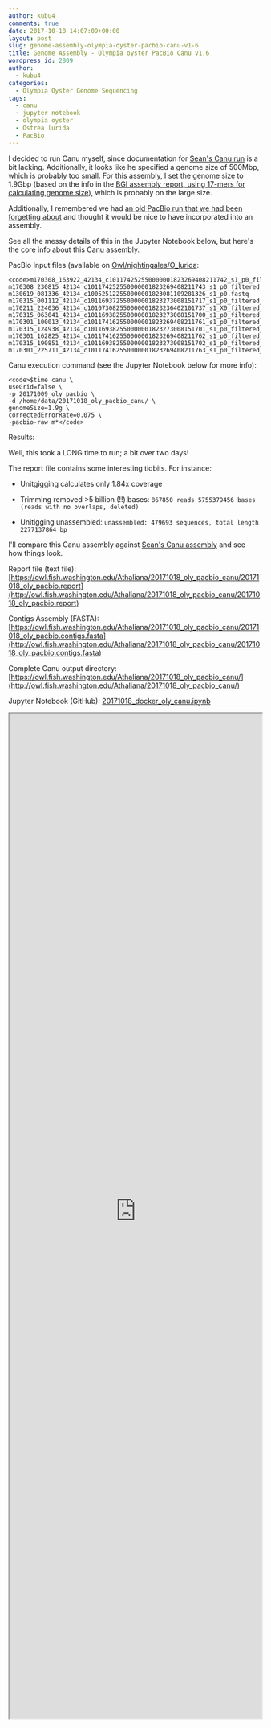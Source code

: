 ```yaml
---
author: kubu4
comments: true
date: 2017-10-18 14:07:09+00:00
layout: post
slug: genome-assembly-olympia-oyster-pacbio-canu-v1-6
title: Genome Assembly - Olympia oyster PacBio Canu v1.6
wordpress_id: 2809
author:
  - kubu4
categories:
  - Olympia Oyster Genome Sequencing
tags:
  - canu
  - jupyter notebook
  - olympia oyster
  - Ostrea lurida
  - PacBio
---
```


I decided to run Canu myself, since documentation for [Sean's Canu run](https://genefish.wordpress.com/2017/06/19/seans-notebook-canu-run-finished/) is a bit lacking. Additionally, it looks like he specified a genome size of 500Mbp, which is probably too small. For this assembly, I set the genome size to 1.9Gbp (based on the info in the [BGI assembly report, using 17-mers for calculating genome size](https://github.com/RobertsLab/project-olympia.oyster-genomic/blob/master/docs/20160512_F15FTSUSAT0327_genome_survey.pdf)), which is probably on the large size.

Additionally, I remembered we had [an old PacBio run that we had been forgetting about](https://robertslab.github.io/sams-notebook/2017/10/09/data-management-convert-oly-pacbio-h5-to-fastq.html) and thought it would be nice to have incorporated into an assembly.

See all the messy details of this in the Jupyter Notebook below, but here's the core info about this Canu assembly.

PacBio Input files (available on [Owl/nightingales/O_lurida](https://owl.fish.washington.edu/nightingales/O_lurida/):


    
    <code>m170308_163922_42134_c101174252550000001823269408211742_s1_p0_filtered_subreads.fastq.gz                                                               m170308_230815_42134_c101174252550000001823269408211743_s1_p0_filtered_subreads.fastq.gz
    m130619_081336_42134_c100525122550000001823081109281326_s1_p0.fastq                       m170315_001112_42134_c101169372550000001823273008151717_s1_p0_filtered_subreads.fastq.gz
    m170211_224036_42134_c101073082550000001823236402101737_s1_X0_filtered_subreads.fastq.gz  m170315_063041_42134_c101169382550000001823273008151700_s1_p0_filtered_subreads.fastq.gz
    m170301_100013_42134_c101174162550000001823269408211761_s1_p0_filtered_subreads.fastq.gz  m170315_124938_42134_c101169382550000001823273008151701_s1_p0_filtered_subreads.fastq.gz
    m170301_162825_42134_c101174162550000001823269408211762_s1_p0_filtered_subreads.fastq.gz  m170315_190851_42134_c101169382550000001823273008151702_s1_p0_filtered_subreads.fastq.gz
    m170301_225711_42134_c101174162550000001823269408211763_s1_p0_filtered_subreads.fastq.gz</code>



Canu execution command (see the Jupyter Notebook below for more info):


    
    <code>$time canu \
    useGrid=false \
    -p 20171009_oly_pacbio \
    -d /home/data/20171018_oly_pacbio_canu/ \
    genomeSize=1.9g \
    correctedErrorRate=0.075 \
    -pacbio-raw m*</code>



Results:

Well, this took a LONG time to run; a bit over two days!

The report file contains some interesting tidbits. For instance:





  * Unitgigging calculates only 1.84x coverage


  * Trimming removed >5 billion (!!) bases: `867850 reads 5755379456 bases (reads with no overlaps, deleted)`


  * Unitigging unassembled: `unassembled: 479693 sequences, total length 2277137864 bp`



I'll compare this Canu assembly against [Sean's Canu assembly](https://owl.fish.washington.edu/scaphapoda/Sean/Oly_Canu_Output/oly_pacbio_.contigs.fasta) and see how things look.

Report file (text file): [https://owl.fish.washington.edu/Athaliana/20171018_oly_pacbio_canu/20171018_oly_pacbio.report](http://owl.fish.washington.edu/Athaliana/20171018_oly_pacbio_canu/20171018_oly_pacbio.report)

Contigs Assembly (FASTA): [https://owl.fish.washington.edu/Athaliana/20171018_oly_pacbio_canu/20171018_oly_pacbio.contigs.fasta](http://owl.fish.washington.edu/Athaliana/20171018_oly_pacbio_canu/20171018_oly_pacbio.contigs.fasta)

Complete Canu output directory: [https://owl.fish.washington.edu/Athaliana/20171018_oly_pacbio_canu/](http://owl.fish.washington.edu/Athaliana/20171018_oly_pacbio_canu/)

Jupyter Notebook (GitHub): [20171018_docker_oly_canu.ipynb](https://github.com/sr320/LabDocs/blob/master/jupyter_nbs/sam/20171018_docker_oly_canu.ipynb)

<iframe src="https://render.githubusercontent.com/view/ipynb?commit=06f41e8c62f1bbf7d5351126f8f4d32e3384f076&enc_url=68747470733a2f2f7261772e67697468756275736572636f6e74656e742e636f6d2f73723332302f4c6162446f63732f303666343165386336326631626266376435333531313236663866346433326533333834663037362f6a7570797465725f6e62732f73616d2f32303137313031385f646f636b65725f6f6c795f63616e752e6970796e62&nwo=sr320%2FLabDocs&path=jupyter_nbs%2Fsam%2F20171018_docker_oly_canu.ipynb&repository_id=13746500&repository_type=Repository#bfb8aefd-4cf7-477a-8cb6-5cfdc0584800" width="100%" height="2000" scrolling="yes"></iframe>
